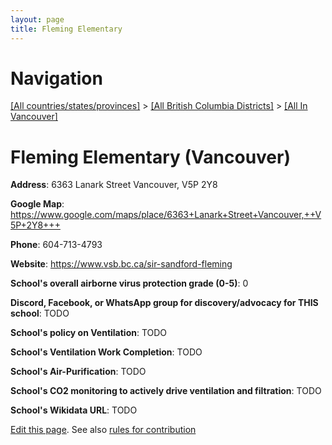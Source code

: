```yaml
---
layout: page
title: Fleming Elementary
---
```

# Navigation

[[All countries/states/provinces]](../../..) > [[All British Columbia Districts]](../..) > [[All In Vancouver]](..)

# Fleming Elementary (Vancouver)

**Address**: 6363 Lanark Street Vancouver,  V5P 2Y8

**Google Map**: <https://www.google.com/maps/place/6363+Lanark+Street+Vancouver,++V5P+2Y8+++>

**Phone**: 604-713-4793

**Website**: <https://www.vsb.bc.ca/sir-sandford-fleming>

**School's overall airborne virus protection grade (0-5)**: 0

**Discord, Facebook, or WhatsApp group for discovery/advocacy for THIS school**: TODO

**School's policy on Ventilation**: TODO

**School's Ventilation Work Completion**: TODO

**School's Air-Purification**: TODO

**School's CO2 monitoring to actively drive ventilation and filtration**: TODO

**School's Wikidata URL**: TODO


[Edit this page](https://github.com/ventilate-schools/BC/edit/main/././Vancouver/Fleming_Elementary.md). See also [rules for contribution](../../../contribution-rules/)